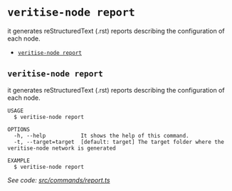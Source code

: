 `veritise-node report`
======================

it generates reStructuredText (.rst) reports describing the configuration of each node.

* [`veritise-node report`](#veritise-node-report)

## `veritise-node report`

it generates reStructuredText (.rst) reports describing the configuration of each node.

```
USAGE
  $ veritise-node report

OPTIONS
  -h, --help           It shows the help of this command.
  -t, --target=target  [default: target] The target folder where the veritise-node network is generated

EXAMPLE
  $ veritise-node report
```

_See code: [src/commands/report.ts](https://github.com/veritise/veritise-node/blob/v1.0.4/src/commands/report.ts)_
